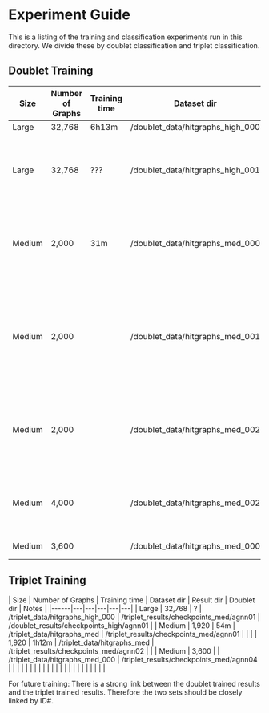 # Experiment Guide

This is a listing of the training and classification experiments run in this directory. We divide these by doublet classification and triplet classification.

## Doublet Training

| Size | Number of Graphs  | Training time  | Dataset dir  | Result dir  |  Notes |
|------|---|---|---|---|---|
|  Large    | 32,768  |  6h13m | /doublet_data/hitgraphs_high_000  | /doublet_results/checkpoints_high/agnn001 |    |
|  Large    | 32,768  |  ??? | /doublet_data/hitgraphs_high_001  | /doublet_results/checkpoints_high/agnn002 |  This dataset contains the features (r, phi, eta)  |
|  Medium    | 2,000  |  31m | /doublet_data/hitgraphs_med_000  |  /doublet_results/agnn03 |  This dataset contains the features (r, phi, z)  |
|  Medium    | 2,000  |   | /doublet_data/hitgraphs_med_001  | /doublet_results/agnn04  |  This dataset contains the features (r, phi, eta) - with a poor eta feature scale  |
|  Medium    | 2,000  |   | /doublet_data/hitgraphs_med_002  | /doublet_results/agnn05  |  This dataset contains the features (r, phi, eta)  |
|  Medium    | 4,000  |   | /doublet_data/hitgraphs_med_002  | /doublet_results/agnn06  |  This dataset contains the features (r, phi, eta)  |
|  Medium    | 3,600  |   | /doublet_data/hitgraphs_med_000  | /doublet_results/agnn07  |    |
|      |   |   |   |   |    |
|      |   |   |   |   |    |


## Triplet Training

| Size | Number of Graphs  | Training time  | Dataset dir  | Result dir  |  Doublet dir |  Notes |
|------|---|---|---|---|---|
|  Large    | 32,768  |  ? | /triplet_data/hitgraphs_high_000  | /triplet_results/checkpoints_med/agnn01 | /doublet_results/checkpoints_high/agnn01  |
|  Medium    | 1,920  |  54m | /triplet_data/hitgraphs_med  | /triplet_results/checkpoints_med/agnn01 |   |
|      | 1,920  |  1h12m | /triplet_data/hitgraphs_med  |  /triplet_results/checkpoints_med/agnn02 |   |
|  Medium    | 3,600  |   | /triplet_data/hitgraphs_med_000  | /triplet_results/checkpoints_med/agnn04 |   |
|      |   |   |   |   |    |
|      |   |   |   |   |    |
|      |   |   |   |   |    |


For future training: There is a strong link between the doublet trained results and the triplet trained results. Therefore the two sets should be closely linked by ID#. 
